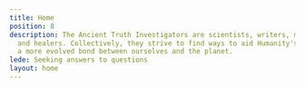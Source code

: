 ```yaml
---
title: Home
position: 8
description: The Ancient Truth Investigators are scientists, writers, makers, creatives
  and healers. Collectively, they strive to find ways to aid Humanity's growth towards
  a more evolved bond between ourselves and the planet.
lede: Seeking answers to questions
layout: home
---
```



